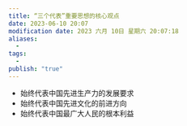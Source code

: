 ```yaml
---
title: “三个代表”重要思想的核心观点
date: 2023-06-10 20:07
modification date: 2023 六月 10日 星期六 20:07:18
aliases:
  - 
tags:
  - 
publish: "true"
---
```


- 始终代表中国先进生产力的发展要求
- 始终代表中国先进文化的前进方向
- 始终代表中国最广大人民的根本利益
